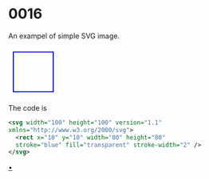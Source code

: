 # 0016
An exampel of simple SVG image.

<svg width="100" height="100" version="1.1"
xmlns="http://www.w3.org/2000/svg">
  <rect x="10" y="10" width="80" height="80"
  stroke="blue" fill="transparent" stroke-width="2" />
</svg>

The code is

```svg
<svg width="100" height="100" version="1.1"
xmlns="http://www.w3.org/2000/svg">
  <rect x="10" y="10" width="80" height="80"
  stroke="blue" fill="transparent" stroke-width="2" />
</svg>

```

[&bull;](README.md)
